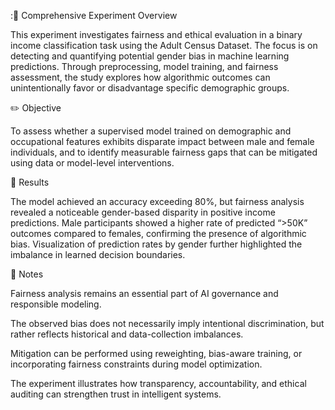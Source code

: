 :🧠 Comprehensive Experiment Overview

This experiment investigates fairness and ethical evaluation in a binary income classification task using the Adult Census Dataset. The focus is on detecting and quantifying potential gender bias in machine learning predictions. Through preprocessing, model training, and fairness assessment, the study explores how algorithmic outcomes can unintentionally favor or disadvantage specific demographic groups.

✏️ Objective

To assess whether a supervised model trained on demographic and occupational features exhibits disparate impact between male and female individuals, and to identify measurable fairness gaps that can be mitigated using data or model-level interventions.

📘 Results

The model achieved an accuracy exceeding 80%, but fairness analysis revealed a noticeable gender-based disparity in positive income predictions. Male participants showed a higher rate of predicted “>50K” outcomes compared to females, confirming the presence of algorithmic bias. Visualization of prediction rates by gender further highlighted the imbalance in learned decision boundaries.

📗 Notes


Fairness analysis remains an essential part of AI governance and responsible modeling.


The observed bias does not necessarily imply intentional discrimination, but rather reflects historical and data-collection imbalances.


Mitigation can be performed using reweighting, bias-aware training, or incorporating fairness constraints during model optimization.


The experiment illustrates how transparency, accountability, and ethical auditing can strengthen trust in intelligent systems.

